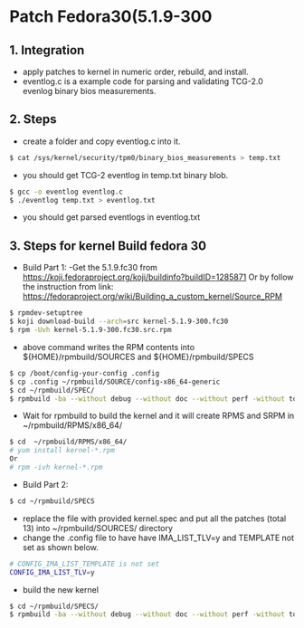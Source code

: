 # Patch Fedora30(5.1.9-300
## 1. Integration
- apply patches to kernel in numeric order, rebuild, and install.
- eventlog.c is a example code for parsing and validating TCG-2.0 evenlog
  binary bios measurements.
## 2. Steps
- create a folder and copy eventlog.c into it. 
```bash
$ cat /sys/kernel/security/tpm0/binary_bios_measurements > temp.txt 
```
- you should get TCG-2 eventlog in temp.txt binary blob.
```bash
$ gcc -o eventlog eventlog.c 
$ ./eventlog temp.txt > eventlog.txt
```
- you should get parsed eventlogs in eventlog.txt
## 3. Steps for kernel Build fedora 30
- Build Part 1: 
-Get the 5.1.9.fc30 from https://koji.fedoraproject.org/koji/buildinfo?buildID=1285871 
Or by follow the instruction from link: https://fedoraproject.org/wiki/Building_a_custom_kernel/Source_RPM 
```bash 
$ rpmdev-setuptree
$ koji download-build --arch=src kernel-5.1.9-300.fc30
$ rpm -Uvh kernel-5.1.9-300.fc30.src.rpm
```
- above command writes the RPM contents into ${HOME}/rpmbuild/SOURCES and ${HOME}/rpmbuild/SPECS
```bash
$ cp /boot/config-your-config .config
$ cp .config ~/rpmbuild/SOURCE/config-x86_64-generic
$ cd ~/rpmbuild/SPEC/ 
$ rpmbuild -ba --without debug --without doc --without perf -without tools --without debuginfo --without kdump --without bootwrapper --without cross_headers kernel.spec
```
- Wait for rpmbuild to build the kernel and it will create RPMS and SRPM in ~/rpmbuild/RPMS/x86_64/
```bash
$ cd  ~/rpmbuild/RPMS/x86_64/
# yum install kernel-*.rpm
Or 
# rpm -ivh kernel-*.rpm
```
- Build Part 2: 
```bash
$ cd ~/rpmbuild/SPECS
``` 
- replace the file with provided kernel.spec and put all the patches (total 13) into ~/rpmbuild/SOURCES/ directory 
- change the .config file to have have IMA_LIST_TLV=y and TEMPLATE not set as shown below.
```bash
# CONFIG_IMA_LIST_TEMPLATE is not set
CONFIG_IMA_LIST_TLV=y
```
- build the new kernel
```bash
$ cd ~/rpmbuild/SPECS/ 
$ rpmbuild -ba --without debug --without doc --without perf -without tools --without debuginfo --without kdump --without bootwrapper --without cross_headers kernel.spec
```
